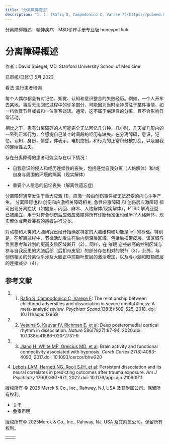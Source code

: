 ```yaml
---
title: "分离障碍概述"
description: "1. 1. [Rafiq S, Campodonico C, Varese F](https://pubmed.ncbi.nlm.nih.gov/30338524/): The relationship between childhood adversities and dissociation in severe mental illness: A meta-analytic review. _Psychiatr Scand_.138(6):509-525, 2018. doi: 10.1111/acps.12969"
---
```


﻿分离障碍概述 \- 精神疾病 \- MSD诊疗手册专业版 honeypot link

# 分离障碍概述

作者：David Spiegel, MD, Stanford University School of Medicine

已审核/已修订 5月 2023

看法 进行患者培训

每个人偶尔都会有对记忆、知觉、认知和意识整合的失败经历。例如，一个人开车去某地，事后无法回忆过程中的许多部分，可能因为当时全神贯注于某件事情、如一档收音节目或者和一位乘客谈话。通常，这不属于病理性的分离，且不会影响日常活动。

相比之下，患有分离障碍的人可能完全无法回忆几分钟、几小时、几天或几周内的一系列正常行为，会感觉自己某个时间段的经历有缺失。在分离障碍，意识，记忆，认知，身份，情感，体表示，电机控制，和行为的正常积分被打乱，以及自我的连续性丢失。

存在分离障碍的患者可能会存在以下情况：

- 自我意识的侵人和经历连续性的丧失，包括感觉自我分离（人格解体）和/或自身与周围的环境的隔离（现实解体）

- 重要个人信息的记忆丧失（解离性遗忘症)


分离障碍通常发生于重大应激 (1)。应激一般由创伤事件或无法忍受的内心斗争产生。 分离障碍也和 创伤和应激相关障碍相关; 急性应激障碍 和 创伤后应激障碍 都可出现分离症状（如健忘、闪回、麻木、人格解体/现实解体）。PTSD 解离亚型 已被建立，用于对符合创伤后应激应激障碍所有诊断标准但也经历了人格解体、现实解体或两者兼有的患者进行分类。

对动物和人类的大脑研究已经开始确定特定的大脑结构和功能是jie'li的基础。特别是，在解离过程中，节律活动发生在后内侧深层区域，包括后扣带皮层，该区域与负责思考和计划的更高皮质区域断开（2）。同样，在 催眠 这些较高的控制区域与参与自我反思的大脑后部（后扣带皮层）的部分存在相对的脱节（3）。此外，与创伤相关的分离似乎涉及大脑正中前额叶皮层的激活增加，以及与小脑和眶额皮层的连接减少（4）。

## 参考文献

1. 1. [Rafiq S, Campodonico C, Varese F](https://pubmed.ncbi.nlm.nih.gov/30338524/): The relationship between childhood adversities and dissociation in severe mental illness: A meta-analytic review. _Psychiatr Scand_.138(6):509-525, 2018. doi: 10.1111/acps.12969

2. 2. [Vesuna S, Kauvar IV, Richman E, et al](https://pubmed.ncbi.nlm.nih.gov/32939091/): Deep posteromedial cortical rhythm in dissociation. _Nature_ 586(7827):87-94, 2020.doi: 10.1038/s41586-020-2731-9

3. 3. [Jiang H, White MP, Greicius MD, et al](https://pubmed.ncbi.nlm.nih.gov/27469596/): Brain activity and functional connectivity associated with hypnosis. _Cereb Cortex_ 27(8):4083-4093, 2017.doi: 10.1093/cercor/bhw220

4. [Lebois LAM, Harnett NG, Rooij SJH, et al](https://pubmed.ncbi.nlm.nih.gov/35730162/): Persistent dissociation and its neural correlates in predicting outcomes after trauma exposure. _Am J Psychiatry_ 179(9):661-671, 2022.doi: 10.1176/appi.ajp.21090911



版权所有 © 2025
Merck & Co., Inc., Rahway, NJ, USA 及其附属公司。保留所有权利。

- 关于
- 免责声明

版权所有© 2025Merck & Co., Inc., Rahway, NJ, USA 及其附属公司。保留所有权利。

|     |     |
| --- | --- |
|  |  |